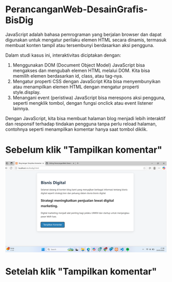 # PerancanganWeb-DesainGrafis-BisDig

JavaScript adalah bahasa pemrograman yang berjalan browser dan dapat digunakan untuk mengatur perilaku elemen HTML secara dinamis, termasuk membuat konten tampil atau tersembunyi berdasarkan aksi pengguna.

Dalam studi kasus ini, interaktivitas diciptakan dengan:

1. Menggunakan DOM (Document Object Model)
JavaScript bisa mengakses dan mengubah elemen HTML melalui DOM. Kita bisa memilih elemen berdasarkan id, class, atau tag-nya.
2. Mengatur properti CSS dengan JavaScript
Kita bisa menyembunyikan atau menampilkan elemen HTML dengan mengatur properti style.display.
3. Menangani event (peristiwa)
JavaScript bisa merespons aksi pengguna, seperti mengklik tombol, dengan fungsi onclick atau event listener lainnya.

Dengan JavaScript, kita bisa membuat halaman blog menjadi lebih interaktif dan responsif terhadap tindakan pengguna tanpa perlu reload halaman, contohnya seperti menampilkan komentar hanya saat tombol diklik.

# Sebelum klik "Tampilkan komentar"

![alt text](https://github.com/PutriNurIsnaeni/PerancanganWeb-DesainGrafis-BisDig/blob/main/Screenshot%202025-05-19%20174848.png?raw=true)

# Setelah klik "Tampilkan komentar"




